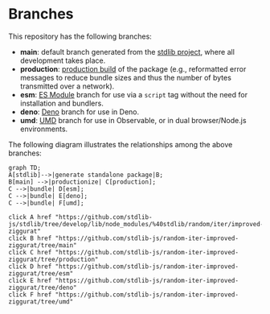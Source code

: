 <!--

@license Apache-2.0

Copyright (c) 2022 The Stdlib Authors.

Licensed under the Apache License, Version 2.0 (the "License");
you may not use this file except in compliance with the License.
You may obtain a copy of the License at

    http://www.apache.org/licenses/LICENSE-2.0

Unless required by applicable law or agreed to in writing, software
distributed under the License is distributed on an "AS IS" BASIS,
WITHOUT WARRANTIES OR CONDITIONS OF ANY KIND, either express or implied.
See the License for the specific language governing permissions and
limitations under the License.

-->

# Branches

This repository has the following branches:

-   **main**: default branch generated from the [stdlib project][stdlib-url], where all development takes place.
-   **production**: [production build][production-url] of the package (e.g., reformatted error messages to reduce bundle sizes and thus the number of bytes transmitted over a network).
-   **esm**: [ES Module][esm-url] branch for use via a `script` tag without the need for installation and bundlers.
-   **deno**: [Deno][deno-url] branch for use in Deno.
-   **umd**: [UMD][umd-url] branch for use in Observable, or in dual browser/Node.js environments.

The following diagram illustrates the relationships among the above branches:

```mermaid
graph TD;
A[stdlib]-->|generate standalone package|B;
B[main] -->|productionize| C[production];
C -->|bundle| D[esm];
C -->|bundle| E[deno];
C -->|bundle| F[umd];

click A href "https://github.com/stdlib-js/stdlib/tree/develop/lib/node_modules/%40stdlib/random/iter/improved-ziggurat"
click B href "https://github.com/stdlib-js/random-iter-improved-ziggurat/tree/main"
click C href "https://github.com/stdlib-js/random-iter-improved-ziggurat/tree/production"
click D href "https://github.com/stdlib-js/random-iter-improved-ziggurat/tree/esm"
click E href "https://github.com/stdlib-js/random-iter-improved-ziggurat/tree/deno"
click F href "https://github.com/stdlib-js/random-iter-improved-ziggurat/tree/umd"
```

[stdlib-url]: https://github.com/stdlib-js/stdlib/tree/develop/lib/node_modules/%40stdlib/random/iter/improved-ziggurat
[production-url]: https://github.com/stdlib-js/random-iter-improved-ziggurat/tree/production
[deno-url]: https://github.com/stdlib-js/random-iter-improved-ziggurat/tree/deno
[umd-url]: https://github.com/stdlib-js/random-iter-improved-ziggurat/tree/umd
[esm-url]: https://github.com/stdlib-js/random-iter-improved-ziggurat/tree/esm